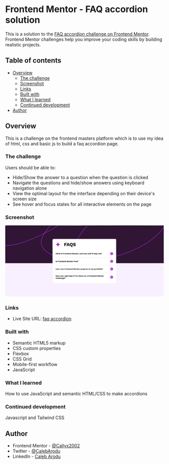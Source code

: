 # Frontend Mentor - FAQ accordion solution

This is a solution to the [FAQ accordion challenge on Frontend Mentor](https://www.frontendmentor.io/challenges/faq-accordion-wyfFdeBwBz). Frontend Mentor challenges help you improve your coding skills by building realistic projects.

## Table of contents

- [Overview](#overview)
  - [The challenge](#the-challenge)
  - [Screenshot](#screenshot)
  - [Links](#links)
  - [Built with](#built-with)
  - [What I learned](#what-i-learned)
  - [Continued development](#continued-development)
- [Author](#author)

## Overview

This is a challenge on the frontend masters platform which is to use my idea of html, css and basic js to build a faq accordion page.

### The challenge

Users should be able to:

- Hide/Show the answer to a question when the question is clicked
- Navigate the questions and hide/show answers using keyboard navigation alone
- View the optimal layout for the interface depending on their device's screen size
- See hover and focus states for all interactive elements on the page

### Screenshot

![](./screenshot.JPG)

### Links

- Live Site URL: [faq accordion](https://callyx2002.github.io/faq-accordion/)
### Built with

- Semantic HTML5 markup
- CSS custom properties
- Flexbox
- CSS Grid
- Mobile-first workflow
- JavaScript

### What I learned

How to use JavaScript and semantic HTML/CSS to make accordions

### Continued development

Javascript and Tailwind CSS

## Author

- Frontend Mentor - [@Callyx2002](https://www.frontendmentor.io/profile/@Callyx2002)
- Twitter - [@CalebArodu](https://www.twitter.com/@CalebArodu)
- LinkedIn - [Caleb Arodu](https://ng.linkedin.com/in/caleb-arodu-208121249)
